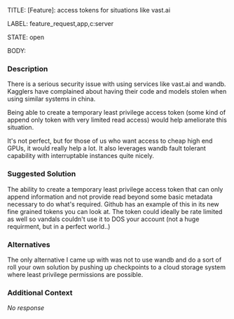 TITLE:
[Feature]: access tokens for situations like vast.ai

LABEL:
feature_request,app,c:server

STATE:
open

BODY:
### Description

There is a serious security issue with using services like vast.ai and wandb.  Kagglers have complained about having their code and models stolen when using similar systems in china.   

Being able to create a temporary least privilege access token (some kind of append only token with very limited read access) would help ameliorate this situation.  

It's not perfect, but for those of us who want access to cheap high end GPUs, it would really help a lot.  It also leverages wandb fault tolerant capability with interruptable instances quite nicely.  


### Suggested Solution

The ability to create a temporary least privilege access token that can only append information and not provide read beyond some basic metadata necessary to do what's required.  Github has an example of this in its new fine grained tokens you can look at.   The token could ideally be rate limited as well so vandals couldn't use it to DOS your account (not a huge requirment, but in a perfect world..)

### Alternatives

The only alternative I came up with was not to use wandb and do a sort of roll your own solution by pushing up checkpoints to a cloud storage system where least privilege permissions are possible.

### Additional Context

_No response_

